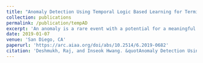 ```yaml
---
title: "Anomaly Detection Using Temporal Logic Based Learning for Terminal Airspace Operations"
collection: publications
permalink: /publication/tempAD
excerpt: 'An anomaly is a rare event with a potential for a meaningful operational or safety relatedrisk.  To assist air traffic controllers (ATCs) with airspace operation while ensuring highefficiency and safety, it is important to understand aircraft anomalies as observed by ATCs, andto analyze how operational anomalies are monitored. Modern data-mining and time-series dataanalysis techniques are powerful tools to generate anomaly detection models through machinelearning, so that normal and abnormal time-series data can be identified. In this paper, wepropose a temporal logic based learning algorithm that can generate data driven models foranomaly detection in the terminal airspace operations, which are easy to be interpreted innatural language and can express system properties such as human-readable bounds on timeand physical parameters, thereby facilitating human feedback.  The proposed algorithm isdemonstrated with real terminal airspace surveillance data, obtained from Airport SurfaceDetection Equipment - Model X (ASDE-X) and Terminal Automation Information Service (TAIS) datasets.'
date: 2019-01-07
venue: 'San Diego, CA'
paperurl: 'https://arc.aiaa.org/doi/abs/10.2514/6.2019-0682'
citation: 'Deshmukh, Raj, and Inseok Hwang. &quotAnomaly Detection Using Temporal Logic Based Learning for Terminal Airspace Operations.&quot <i>AIAA Scitech 2019 Forum</>. 2019.'
---
```

